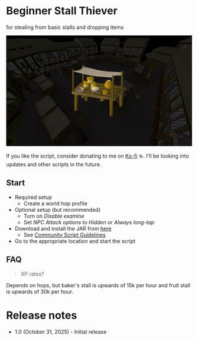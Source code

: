 # Beginner Stall Thiever
for stealing from basic stalls and dropping items

![img.png](img.png)

If you like the script, consider donating to me on [Ko-fi](https://ko-fi.com/fruart) ☕. I'll be looking into updates and other scripts in the future.

## Start
- Required setup
    - Create a world hop profile
- Optional setup (but recommended)
    - Turn on _Disable examine_
    - Set _NPC Attack options_ to _Hidden_ or _Always long-tap_
- Download and install the JAR from [here](https://github.com/fru-art/fru-scripts/blob/master/out/artifacts/BeginnerStallThieverScript.jar)
  - See [Community Script Guidelines](https://discord.com/channels/736938454478356570/1364978724105355324)
- Go to the appropriate location and start the script

## FAQ
> XP rates?

Depends on hops, but baker's stall is upwards of 15k per hour and fruit stall is upwards of 30k per hour.

# Release notes
- 1.0 (October 31, 2025) - Initial release